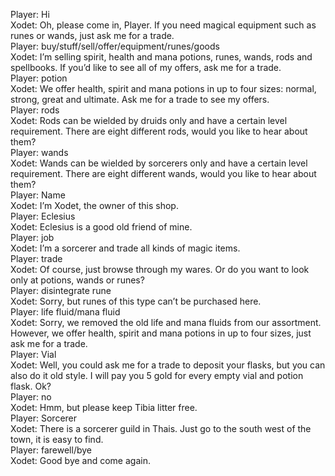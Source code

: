 Player: Hi  
Xodet: Oh, please come in, Player. If you need magical equipment such as runes or wands, just ask me for a trade.  
Player: buy/stuff/sell/offer/equipment/runes/goods  
Xodet: I’m selling spirit, health and mana potions, runes, wands, rods and spellbooks. If you’d like to see all of my offers, ask me for a trade.  
Player: potion  
Xodet: We offer health, spirit and mana potions in up to four sizes: normal, strong, great and ultimate. Ask me for a trade to see my offers.  
Player: rods  
Xodet: Rods can be wielded by druids only and have a certain level requirement. There are eight different rods, would you like to hear about them?  
Player: wands  
Xodet: Wands can be wielded by sorcerers only and have a certain level requirement. There are eight different wands, would you like to hear about them?  
Player: Name  
Xodet: I’m Xodet, the owner of this shop.  
Player: Eclesius  
Xodet: Eclesius is a good old friend of mine.  
Player: job  
Xodet: I’m a sorcerer and trade all kinds of magic items.  
Player: trade  
Xodet: Of course, just browse through my wares. Or do you want to look only at potions, wands or runes?  
Player: disintegrate rune  
Xodet: Sorry, but runes of this type can’t be purchased here.  
Player: life fluid/mana fluid  
Xodet: Sorry, we removed the old life and mana fluids from our assortment. However, we offer health, spirit and mana potions in up to four sizes, just ask me for a trade.  
Player: Vial  
Xodet: Well, you could ask me for a trade to deposit your flasks, but you can also do it old style. I will pay you 5 gold for every empty vial and potion flask. Ok?  
Player: no  
Xodet: Hmm, but please keep Tibia litter free.  
Player: Sorcerer  
Xodet: There is a sorcerer guild in Thais. Just go to the south west of the town, it is easy to find.  
Player: farewell/bye  
Xodet: Good bye and come again.  
